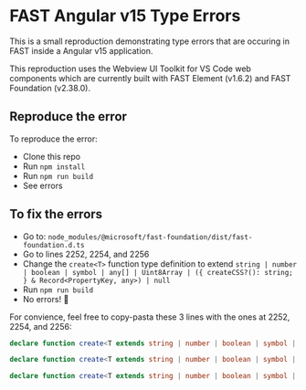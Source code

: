 # FAST Angular v15 Type Errors

This is a small reproduction demonstrating type errors that are occuring in FAST inside a Angular v15 application.

This reproduction uses the Webview UI Toolkit for VS Code web components which are currently built with FAST Element (v1.6.2) and FAST Foundation (v2.38.0).

## Reproduce the error

To reproduce the error:

- Clone this repo
- Run `npm install`
- Run `npm run build`
- See errors

## To fix the errors

- Go to: `node_modules/@microsoft/fast-foundation/dist/fast-foundation.d.ts`
- Go to lines 2252, 2254, and 2256
- Change the `create<T>` function type definition to extend `string | number | boolean | symbol | any[] | Uint8Array | ({ createCSS?(): string; } & Record<PropertyKey, any>) | null`
- Run `npm run build`
- No errors! 🎊

For convience, feel free to copy-pasta these 3 lines with the ones at 2252, 2254, and 2256:

```ts
declare function create<T extends string | number | boolean | symbol | any[] | Uint8Array | ({ createCSS?(): string; } & Record<PropertyKey, any>) | null>(nameOrConfig: string): CSSDesignToken<T>;

declare function create<T extends string | number | boolean | symbol | any[] | Uint8Array | ({ createCSS?(): string; } & Record<PropertyKey, any>) | null>(nameOrConfig: Omit<DesignTokenConfiguration, "cssCustomPropertyName"> | (DesignTokenConfiguration & Record<"cssCustomPropertyName", string>)): CSSDesignToken<T>;

declare function create<T extends string | number | boolean | symbol | any[] | Uint8Array | ({ createCSS?(): string; } & Record<PropertyKey, any>) | null>(nameOrConfig: DesignTokenConfiguration & Record<"cssCustomPropertyName", null>): DesignToken<T>;
```
